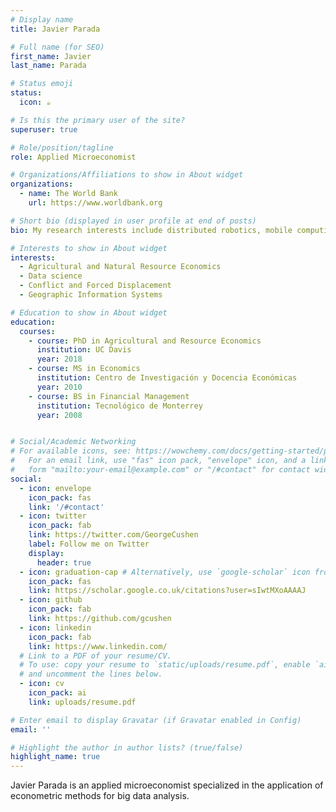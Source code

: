 ```yaml
---
# Display name
title: Javier Parada

# Full name (for SEO)
first_name: Javier
last_name: Parada

# Status emoji
status:
  icon: ☕️

# Is this the primary user of the site?
superuser: true

# Role/position/tagline
role: Applied Microeconomist

# Organizations/Affiliations to show in About widget
organizations:
  - name: The World Bank
    url: https://www.worldbank.org

# Short bio (displayed in user profile at end of posts)
bio: My research interests include distributed robotics, mobile computing and programmable matter.

# Interests to show in About widget
interests:
  - Agricultural and Natural Resource Economics
  - Data science
  - Conflict and Forced Displacement
  - Geographic Information Systems

# Education to show in About widget
education:
  courses:
    - course: PhD in Agricultural and Resource Economics
      institution: UC Davis
      year: 2018
    - course: MS in Economics
      institution: Centro de Investigación y Docencia Económicas
      year: 2010
    - course: BS in Financial Management
      institution: Tecnológico de Monterrey
      year: 2008


# Social/Academic Networking
# For available icons, see: https://wowchemy.com/docs/getting-started/page-builder/#icons
#   For an email link, use "fas" icon pack, "envelope" icon, and a link in the
#   form "mailto:your-email@example.com" or "/#contact" for contact widget.
social:
  - icon: envelope
    icon_pack: fas
    link: '/#contact'
  - icon: twitter
    icon_pack: fab
    link: https://twitter.com/GeorgeCushen
    label: Follow me on Twitter
    display:
      header: true
  - icon: graduation-cap # Alternatively, use `google-scholar` icon from `ai` icon pack
    icon_pack: fas
    link: https://scholar.google.co.uk/citations?user=sIwtMXoAAAAJ
  - icon: github
    icon_pack: fab
    link: https://github.com/gcushen
  - icon: linkedin
    icon_pack: fab
    link: https://www.linkedin.com/
  # Link to a PDF of your resume/CV.
  # To use: copy your resume to `static/uploads/resume.pdf`, enable `ai` icons in `params.yaml`,
  # and uncomment the lines below.
  - icon: cv
    icon_pack: ai
    link: uploads/resume.pdf

# Enter email to display Gravatar (if Gravatar enabled in Config)
email: ''

# Highlight the author in author lists? (true/false)
highlight_name: true
---
```


Javier Parada is an applied microeconomist specialized in the application of econometric methods for big data analysis.
